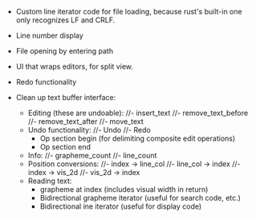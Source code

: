 - Custom line iterator code for file loading, because rust's built-in one
  only recognizes LF and CRLF.
- Line number display
- File opening by entering path
- UI that wraps editors, for split view.
- Redo functionality


- Clean up text buffer interface:
    - Editing (these are undoable):
        //- insert_text
        //- remove_text_before
        //- remove_text_after
        //- move_text
    - Undo functionality:
        //- Undo
        //- Redo
        - Op section begin (for delimiting composite edit operations)
        - Op section end
    - Info:
        //- grapheme_count
        //- line_count
    - Position conversions:
        //- index -> line_col
        //- line_col -> index
        //- index -> vis_2d
        //- vis_2d -> index
    - Reading text:
        - grapheme at index (includes visual width in return)
        - Bidirectional grapheme iterator (useful for search code, etc.)
        - Bidirectional ine iterator (useful for display code)
